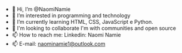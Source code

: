 - 👋 Hi, I’m @NaomiNamie
- 👀 I’m interested in programming and technology
- 🌱 I’m currently learning HTML, CSS, JavaScript e Python.
- 💞️ I'm looking to collaborate I'm with communities and open source
- 📫 How to reach me: Linkedin: Naomi Namie
- 📫 E-mail: naominamie1@outlook.com

